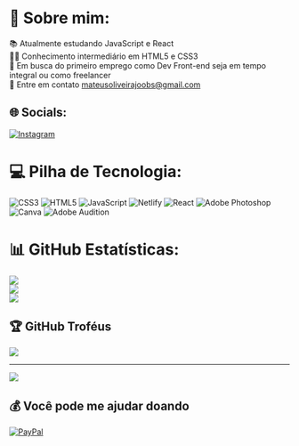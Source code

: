 # 💫 Sobre mim:
📚 Atualmente estudando JavaScript e React<br>🙋‍♂️ Conhecimento intermediário em HTML5 e CSS3<br>🔎 Em busca do primeiro emprego como Dev Front-end seja em tempo integral ou como freelancer<br>📝 Entre em contato mateusoliveirajoobs@gmail.com


## 🌐 Socials:
[![Instagram](https://img.shields.io/badge/Instagram-%23E4405F.svg?logo=Instagram&logoColor=white)](https://instagram.com/mateuss_fer09) 

# 💻 Pilha de Tecnologia:
![CSS3](https://img.shields.io/badge/css3-%231572B6.svg?style=for-the-badge&logo=css3&logoColor=white) ![HTML5](https://img.shields.io/badge/html5-%23E34F26.svg?style=for-the-badge&logo=html5&logoColor=white) ![JavaScript](https://img.shields.io/badge/javascript-%23323330.svg?style=for-the-badge&logo=javascript&logoColor=%23F7DF1E) ![Netlify](https://img.shields.io/badge/netlify-%23000000.svg?style=for-the-badge&logo=netlify&logoColor=#00C7B7) ![React](https://img.shields.io/badge/react-%2320232a.svg?style=for-the-badge&logo=react&logoColor=%2361DAFB) ![Adobe Photoshop](https://img.shields.io/badge/adobephotoshop-%2331A8FF.svg?style=for-the-badge&logo=adobephotoshop&logoColor=white) ![Canva](https://img.shields.io/badge/Canva-%2300C4CC.svg?style=for-the-badge&logo=Canva&logoColor=white) ![Adobe Audition](https://img.shields.io/badge/Adobe%20Audition-9999FF.svg?style=for-the-badge&logo=Adobe%20Audition&logoColor=white)
# 📊 GitHub Estatísticas:
![](https://github-readme-stats.vercel.app/api?username=mateus-fer09&theme=dark&hide_border=true&include_all_commits=true&count_private=false)<br/>
![](https://github-readme-streak-stats.herokuapp.com/?user=mateus-fer09&theme=dark&hide_border=true)<br/>
![](https://github-readme-stats.vercel.app/api/top-langs/?username=mateus-fer09&theme=dark&hide_border=true&include_all_commits=true&count_private=false&layout=compact)

## 🏆 GitHub Troféus
![](https://github-profile-trophy.vercel.app/?username=mateus-fer09&theme=radical&no-frame=true&no-bg=false&margin-w=4)

---
[![](https://visitcount.itsvg.in/api?id=mateus-fer09&icon=5&color=0)](https://visitcount.itsvg.in)

  ## 💰 Você pode me ajudar doando
  [![PayPal](https://img.shields.io/badge/PayPal-00457C?style=for-the-badge&logo=paypal&logoColor=white)](https://paypal.me/mateussfer09@gmail.com) 

  
<!-- Proudly created with GPRM ( https://gprm.itsvg.in ) -->
